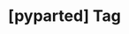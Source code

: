 ---
article_id: 0
description: List of articles under [pyparted] tag.
image: http://huntingbears.com.ve/static/img/site/mstile-310x310.png
layout: tag
slug: pyparted
title: '[pyparted] Tag'
---